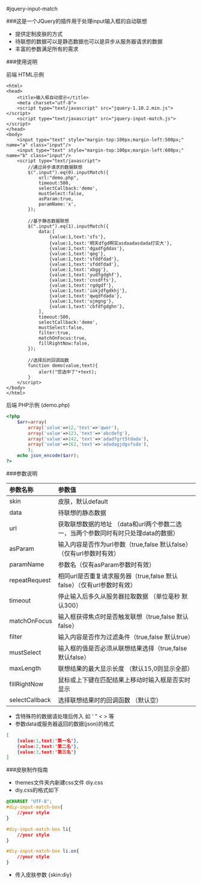 #jquery-input-match

###这是一个JQuery的插件用于处理input输入框的自动联想
- 提供定制皮肤的方式
- 待联想的数据可以是静态数据也可以是异步从服务器请求的数据
- 丰富的参数满足所有的需求


###使用说明

前端 HTML示例
```
<html>
<head>
	<title>输入框自动提示</title>
	<meta charset="utf-8">
	<script type="text/javascript" src="jquery-1.10.2.min.js"></script>
	<script type="text/javascript" src="jquery-input-match.js"></script>
</head>
<body>
	<input type="text" style="margin-top:100px;margin-left:500px;" name="a" class="input"/>
	<input type="text" style="margin-top:100px;margin-left:600px;" name="b" class="input"/>
	<script type="text/javascript">
		//通过异步请求的数据联想
		$(".input").eq(0).inputMatch({
			url:"demo.php",
			timeout:500,
			selectCallback:'demo',
			mustSelect:false,
			asParam:true,
			paramName:'x',
		});
		
		//基于静态数据联想
		$(".input").eq(1).inputMatch({
			data:[
				{value:1,text:'sfs'},
				{value:1,text:'明天dfgd啊实asdaadasdada打实大'},
				{value:1,text:'dgadfgddas'},
				{value:1,text:'qeg'},
				{value:1,text:'sfddfdad'},
				{value:1,text:'sfddfdad'},
				{value:1,text:'xbgg'},
				{value:1,text:'yudfgdghf'},
				{value:1,text:'cnsdffs'},
				{value:1,text:'rgdgdf'},
				{value:1,text:'iokjdfgdkhj'},
				{value:1,text:'qwqdfdada'},
				{value:1,text:'ujmgng'},
				{value:1,text:'cbfdfgdghn'},
			],
			timeout:500,
			selectCallback:'demo',
			mustSelect:false,
			filter:true,
			matchOnFocus:true,
			fillRightNow:false,
		});
		
		//选择后的回调函数
		function demo(value,text){
			alert("您选中了"+text);
		}
	</script>
</body>
</html>
```

后端 PHP示例 (demo.php)
```php
<?php
	$arr=array(
		array('value'=>12,'text'=>'qwer'),
		array('value'=>123,'text'=>'abcdefg'),
		array('value'=>142,'text'=>'adadfgrt5tdada'),
		array('value'=>162,'text'=>'adadagjdgsfsda'),
		);
	echo json_encode($arr);
?>
```


###参数说明

| 参数名称 | 参数值 |
| :----------|:------|
|skin|皮肤，默认default|
|data|待联想的静态数据|
|url|获取联想数据的地址 （data和url两个参数二选一，当两个参数同时有时只处理data的数据）|
|asParam|输入内容是否作为url参数（true,false 默认false）（仅有url参数时有效）|
|paramName|参数名（仅有asParam参数时有效）|
|repeatRequest|相同url是否重复请求服务器（true,false 默认false）（仅有url参数时有效）|
|timeout|停止输入后多久从服务器拉取数据 （单位毫秒 默认300）|
|matchOnFocus|输入框获得焦点时是否触发联想（true,false 默认false）|
|filter|输入内容是否作为过滤条件（true,false 默认true）|
|mustSelect|输入框的值是否必须从联想结果选择（true,false 默认false）|
|maxLength|联想结果的最大显示长度 （默认15,0则显示全部）|
|fillRightNow|鼠标或上下键在匹配结果上移动时输入框是否实时显示|
|selectCallback|选择联想结果时的回调函数 （默认空）|

- 含特殊符的数据请处理后传入 如 ' " < > 等
- 参数data或服务器返回的数据(json)的格式
```json
[
	{value:1,text:'第一名'},
	{value:2,text:'第二名'},
	{value:3,text:'第三名'}
]
```

###皮肤制作指南
- themes文件夹内新建css文件 diy.css
- diy.css的格式如下

```css
@CHARSET "UTF-8";
#diy-input-match-box{
	//your style
}

#diy-input-match-box li{
	//your style
}

#diy-input-match-box li.on{
	//your style
}
```

- 传入皮肤参数  {skin:diy}
